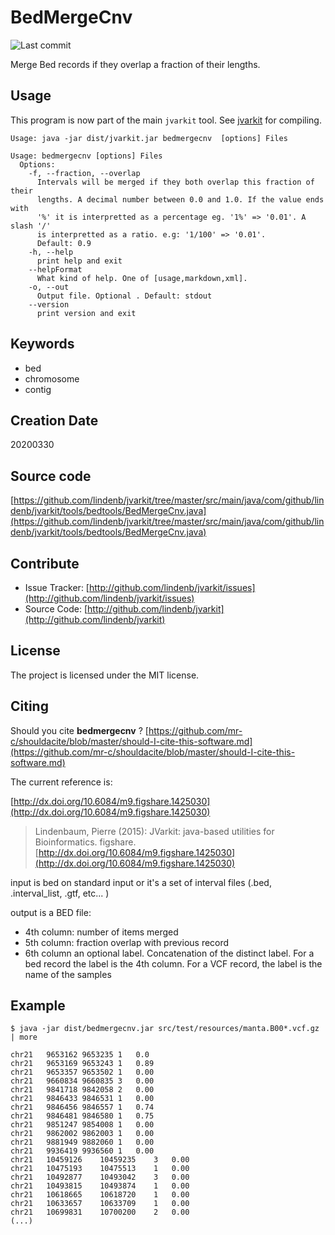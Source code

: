 # BedMergeCnv

![Last commit](https://img.shields.io/github/last-commit/lindenb/jvarkit.png)

Merge Bed records if they overlap a fraction of their lengths.


## Usage


This program is now part of the main `jvarkit` tool. See [jvarkit](JvarkitCentral.md) for compiling.


```
Usage: java -jar dist/jvarkit.jar bedmergecnv  [options] Files

Usage: bedmergecnv [options] Files
  Options:
    -f, --fraction, --overlap
      Intervals will be merged if they both overlap this fraction of their 
      lengths. A decimal number between 0.0 and 1.0. If the value ends with 
      '%' it is interpretted as a percentage eg. '1%' => '0.01'. A slash '/' 
      is interpretted as a ratio. e.g: '1/100' => '0.01'.
      Default: 0.9
    -h, --help
      print help and exit
    --helpFormat
      What kind of help. One of [usage,markdown,xml].
    -o, --out
      Output file. Optional . Default: stdout
    --version
      print version and exit

```


## Keywords

 * bed
 * chromosome
 * contig



## Creation Date

20200330

## Source code 

[https://github.com/lindenb/jvarkit/tree/master/src/main/java/com/github/lindenb/jvarkit/tools/bedtools/BedMergeCnv.java](https://github.com/lindenb/jvarkit/tree/master/src/main/java/com/github/lindenb/jvarkit/tools/bedtools/BedMergeCnv.java)


## Contribute

- Issue Tracker: [http://github.com/lindenb/jvarkit/issues](http://github.com/lindenb/jvarkit/issues)
- Source Code: [http://github.com/lindenb/jvarkit](http://github.com/lindenb/jvarkit)

## License

The project is licensed under the MIT license.

## Citing

Should you cite **bedmergecnv** ? [https://github.com/mr-c/shouldacite/blob/master/should-I-cite-this-software.md](https://github.com/mr-c/shouldacite/blob/master/should-I-cite-this-software.md)

The current reference is:

[http://dx.doi.org/10.6084/m9.figshare.1425030](http://dx.doi.org/10.6084/m9.figshare.1425030)

> Lindenbaum, Pierre (2015): JVarkit: java-based utilities for Bioinformatics. figshare.
> [http://dx.doi.org/10.6084/m9.figshare.1425030](http://dx.doi.org/10.6084/m9.figshare.1425030)


input is bed on standard input or it's a set of interval files (.bed, .interval_list, .gtf, etc... )

output is a BED file:

* 4th column: number of items merged
* 5th column: fraction overlap with previous record
* 6th column an optional label. Concatenation of the distinct label. For a bed record the label is the 4th column. For a VCF record, the label is the name of the samples

## Example

```
$ java -jar dist/bedmergecnv.jar src/test/resources/manta.B00*.vcf.gz | more

chr21	9653162	9653235	1	0.0
chr21	9653169	9653243	1	0.89
chr21	9653357	9653502	1	0.00
chr21	9660834	9660835	3	0.00
chr21	9841718	9842058	2	0.00
chr21	9846433	9846531	1	0.00
chr21	9846456	9846557	1	0.74
chr21	9846481	9846580	1	0.75
chr21	9851247	9854008	1	0.00
chr21	9862002	9862003	1	0.00
chr21	9881949	9882060	1	0.00
chr21	9936419	9936560	1	0.00
chr21	10459126	10459235	3	0.00
chr21	10475193	10475513	1	0.00
chr21	10492877	10493042	3	0.00
chr21	10493815	10493874	1	0.00
chr21	10618665	10618720	1	0.00
chr21	10633657	10633709	1	0.00
chr21	10699831	10700200	2	0.00
(...)
```



